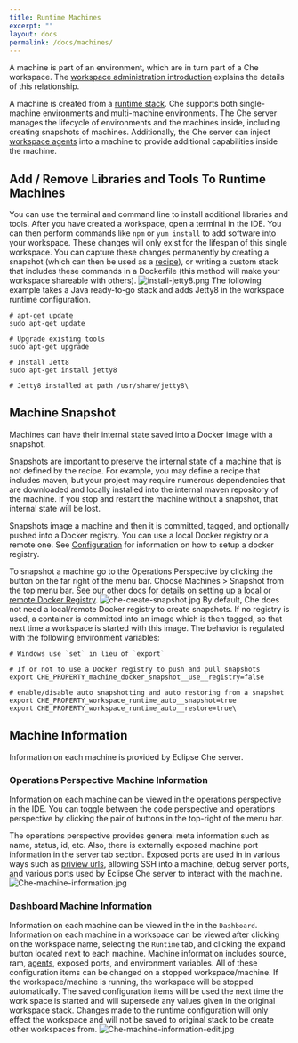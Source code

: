 ```yaml
---
title: Runtime Machines
excerpt: ""
layout: docs
permalink: /docs/machines/
---
```

A machine is part of an environment, which are in turn part of a Che workspace. The [workspace administration introduction](https://eclipse-che.readme.io/docs/workspace-admin-intro) explains the details of this relationship.

A machine is created from a [runtime stack](doc:stacks). Che supports both single-machine environments and multi-machine environments. The Che server manages the lifecycle of environments and the machines inside, including creating snapshots of machines.  Additionally, the Che server can inject [workspace agents](doc:workspace-agents) into a machine to provide additional capabilities inside the machine.

## Add / Remove Libraries and Tools To Runtime Machines
You can use the terminal and command line to install additional libraries and tools. After you have created a workspace, open a terminal in the IDE.  You can then perform commands like `npm` or `yum install` to add software into your workspace.  These changes will only exist for the lifespan of this single workspace. You can capture these changes permanently by creating a snapshot (which can then be used as a [recipe](https://eclipse-che.readme.io/docs/recipes)), or writing a custom stack that includes these commands in a Dockerfile (this method will make your workspace shareable with others).
![install-jetty8.png](../../assets/imgs/install-jetty8.png)
The following example takes a Java ready-to-go stack and adds Jetty8 in the workspace runtime configuration.
```shell  
# apt-get update
sudo apt-get update

# Upgrade existing tools
sudo apt-get upgrade

# Install Jett8
sudo apt-get install jetty8

# Jetty8 installed at path /usr/share/jetty8\
```
## Machine Snapshot
Machines can have their internal state saved into a Docker image with a snapshot.

Snapshots are important to preserve the internal state of a machine that is not defined by the recipe. For example, you may define a recipe that includes maven, but your project may require numerous dependencies that are downloaded and locally installed into the internal maven repository of the machine. If you stop and restart the machine without a snapshot, that internal state will be lost.

Snapshots image a machine and then it is committed, tagged, and optionally pushed into a Docker registry. You can use a local Docker registry or a remote one. See [Configuration](https://eclipse-che.readme.io/docs/configuration#section-workspace-snapshots) for information on how to setup a docker registry.

To snapshot a machine go to the Operations Perspective by clicking the button on the far right of the menu bar. Choose Machines > Snapshot from the top menu bar. See our other docs [for details on setting up a local or remote Docker Registry](https://eclipse-che.readme.io/docs/configuration#section-workspace-snapshots).
![che-create-snapshot.jpg](../../assets/imgs/che-create-snapshot.jpg)
By default, Che does not need a local/remote Docker registry to create snapshots. If no registry is used, a container is committed into an image which is then tagged, so that next time a workspace is started with this image. The behavior is regulated with the following environment variables:
```shell  
# Windows use `set` in lieu of `export`

# If or not to use a Docker registry to push and pull snapshots
export CHE_PROPERTY_machine_docker_snapshot__use__registry=false

# enable/disable auto snapshotting and auto restoring from a snapshot
export CHE_PROPERTY_workspace_runtime_auto__snapshot=true
export CHE_PROPERTY_workspace_runtime_auto__restore=true\
```
## Machine Information
Information on each machine is provided by Eclipse Che server.

### Operations Perspective Machine Information
Information on each machine can be viewed in the operations perspective in the IDE. You can toggle between the code perspective and operations perspective by clicking the pair of buttons in the top-right of the menu bar.

The operations perspective provides general meta information such as name, status, id, etc. Also, there is externally exposed machine port information in the server tab section. Exposed ports are used in in various ways such as [priview urls](https://eclipse-che.readme.io/docs/run#section-preview-url), allowing SSH into a machine, debug server ports, and various ports used by Eclipse Che server to interact with the machine.
![Che-machine-information.jpg](../../assets/imgs/Che-machine-information.jpg)
### Dashboard Machine Information

Information on each machine can be viewed in the in the `Dashboard`. Information on each machine in a workspace can be viewed after clicking on the workspace name, selecting the `Runtime` tab, and clicking the expand button located next to each machine. Machine information includes source, ram, [agents](doc:workspace-agents), exposed ports, and environment variables. All of these configuration items can be changed on a stopped workspace/machine. If the workspace/machine is running, the workspace will be stopped automatically. The saved configuration items will be used the next time the work space is started and will supersede any values given in the original workspace stack. Changes made to the runtime configuration will only effect the workspace and will not be saved to original stack to be create other workspaces from.
![Che-machine-information-edit.jpg](../../assets/imgs/Che-machine-information-edit.jpg)
